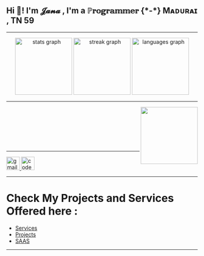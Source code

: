 
<h2 align="left">Hi 👋! I'm 𝓙𝓪𝓷𝓪 ,
I'm a ℙ𝕣𝕠𝕘𝕣𝕒𝕞𝕞𝕖𝕣 {*-*} Mᴀᴅᴜʀᴀɪ , TN 59</h2>

------------

<div align="center">
  <img src="https://github-readme-stats.vercel.app/api?username=blacklovertech&hide_title=false&hide_rank=false&show_icons=true&include_all_commits=true&count_private=true&disable_animations=false&theme=dracula&locale=en&hide_border=false" height="150" alt="stats graph"  />
  <img src="https://streak-stats.demolab.com?user=blacklovertech&locale=en&mode=daily&theme=dracula&hide_border=false&border_radius=5" height="150" alt="streak graph"  />
  <img src="https://github-readme-stats.vercel.app/api/top-langs?username=blacklovertech&locale=en&hide_title=false&layout=compact&card_width=320&langs_count=5&theme=dracula&hide_border=false" height="150" alt="languages graph"  />
</div>

------------

<img align="right" height="150" src="https://i.imgflip.com/65efzo.gif"  />

<br>
<br>
<br>
<br>
<br>
<br>

------------

<div align="left">
  <a href="http://mailto:blacklovertech66@gmail.com/" target="_blank">
  <img src="https://img.shields.io/static/v1?message=Gmail&logo=gmail&label=&color=D14836&logoColor=white&labelColor=&style=for-the-badge" height="35" alt="gmail logo"  />
    </a>
  <a href="http://codepen.io/blacklovertech" target="_blank">
  <img src="https://img.shields.io/static/v1?message=Codepen&logo=codepen&label=&color=000000&logoColor=white&labelColor=&style=for-the-badge" height="35" alt="codepen logo"  />
    </a>
</div>



------------

# Check My  Projects and Services Offered here :  
-  [Services](service.md "Services")
-  [Projects](project.md "Project")
- [SAAS](saas.md "Saas")

------------

